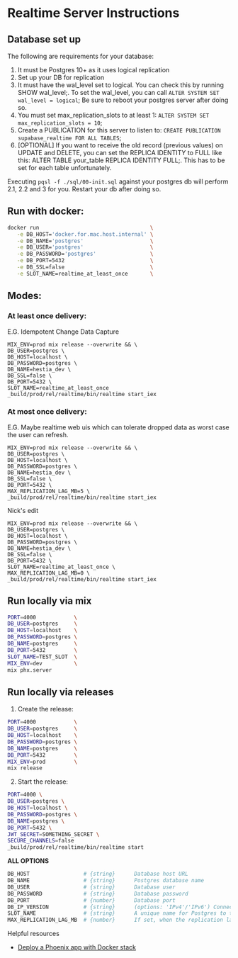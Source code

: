 # Realtime Server Instructions

## Database set up
The following are requirements for your database:

1. It must be Postgres 10+ as it uses logical replication
2. Set up your DB for replication
  1. It must have the wal_level set to logical. You can check this by running SHOW wal_level;. To set the wal_level, you can call `ALTER SYSTEM SET wal_level = logical`; Be sure to reboot your postgres server after doing so.
  2. You must set max_replication_slots to at least 1: `ALTER SYSTEM SET max_replication_slots = 10`;
3. Create a PUBLICATION for this server to listen to: `CREATE PUBLICATION supabase_realtime FOR ALL TABLES`;
4. [OPTIONAL] If you want to receive the old record (previous values) on UPDATE and DELETE, you can set the REPLICA IDENTITY to FULL like this: ALTER TABLE your_table REPLICA IDENTITY FULL;. This has to be set for each table unfortunately.


Executing `pqsl -f ./sql/00-init.sql` against your postgres db will perform 2.1, 2.2 and 3 for you. Restart your db after doing so.

## Run with docker:
```sh
docker run                                   \
   -e DB_HOST='docker.for.mac.host.internal' \
   -e DB_NAME='postgres'                     \
   -e DB_USER='postgres'                     \
   -e DB_PASSWORD='postgres'                 \
   -e DB_PORT=5432                           \
   -e DB_SSL=false                           \
   -e SLOT_NAME=realtime_at_least_once       \
```

## Modes:

### At least once delivery:

E.G. Idempotent Change Data Capture

```
MIX_ENV=prod mix release --overwrite && \
DB_USER=postgres \
DB_HOST=localhost \
DB_PASSWORD=postgres \
DB_NAME=hestia_dev \
DB_SSL=false \
DB_PORT=5432 \
SLOT_NAME=realtime_at_least_once
_build/prod/rel/realtime/bin/realtime start_iex
```

### At most once delivery:

E.G. Maybe realtime web uis which can tolerate dropped data as worst case
the user can refresh.

```
MIX_ENV=prod mix release --overwrite && \
DB_USER=postgres \
DB_HOST=localhost \
DB_PASSWORD=postgres \
DB_NAME=hestia_dev \
DB_SSL=false \
DB_PORT=5432 \
MAX_REPLICATION_LAG_MB=5 \
_build/prod/rel/realtime/bin/realtime start_iex
```

Nick's edit
```
MIX_ENV=prod mix release --overwrite && \
DB_USER=postgres \
DB_HOST=localhost \
DB_PASSWORD=postgres \
DB_NAME=hestia_dev \
DB_SSL=false \
DB_PORT=5432 \
SLOT_NAME=realtime_at_least_once \
MAX_REPLICATION_LAG_MB=0 \
_build/prod/rel/realtime/bin/realtime start_iex
```

## Run locally via mix

```sh
PORT=4000            \
DB_USER=postgres     \
DB_HOST=localhost    \
DB_PASSWORD=postgres \
DB_NAME=postgres     \
DB_PORT=5432         \
SLOT_NAME=TEST_SLOT  \
MIX_ENV=dev          \
mix phx.server
```


## Run locally via releases

1. Create the release:

```sh
PORT=4000            \
DB_USER=postgres     \
DB_HOST=localhost    \
DB_PASSWORD=postgres \
DB_NAME=postgres     \
DB_PORT=5432         \
MIX_ENV=prod         \
mix release
```

2. Start the release:

```sh
PORT=4000 \
DB_USER=postgres \
DB_HOST=localhost \
DB_PASSWORD=postgres \
DB_NAME=postgres \
DB_PORT=5432 \
JWT_SECRET=SOMETHING_SECRET \
SECURE_CHANNELS=false
_build/prod/rel/realtime/bin/realtime start
```

**ALL OPTIONS**

```sh
DB_HOST                 # {string}      Database host URL
DB_NAME                 # {string}      Postgres database name
DB_USER                 # {string}      Database user
DB_PASSWORD             # {string}      Database password
DB_PORT                 # {number}      Database port
DB_IP_VERSION           # {string}      (options: 'IPv4'/'IPv6') Connect to database via either IPv4 or IPv6. Disregarded if database host is an IP address (e.g. '127.0.0.1') and recommended if database host is a name (e.g. 'db.abcd.supabase.co') to prevent potential non-existent domain (NXDOMAIN) errors.
SLOT_NAME               # {string}      A unique name for Postgres to track where this server has "listened until". If the server dies, it can pick up from the last position. This should be lowercase.
MAX_REPLICATION_LAG_MB  # {number}      If set, when the replication lag exceeds MAX_REPLICATION_LAG_MB (value must be a positive integer in megabytes), then replication slot is dropped, Realtime is restarted, and a new slot is created. Warning: setting MAX_REPLICATION_SLOT_MB could cause database changes to be lost when the replication slot is dropped.
```


Helpful resources

- [Deploy a Phoenix app with Docker stack](https://dev.to/ilsanto/deploy-a-phoenix-app-with-docker-stack-1j9c)
